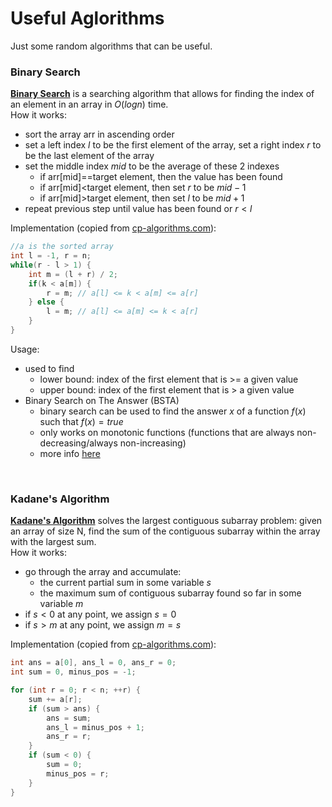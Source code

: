 # Useful Aglorithms
Just some random algorithms that can be useful.

### Binary Search
[**Binary Search**](https://cp-algorithms.com/num_methods/binary_search.html) is a searching algorithm that allows for finding the index of an element in an array in $O(logn)$ time.  
How it works:
- sort the array arr in ascending order
- set a left index $l$ to be the first element of the array, set a right index $r$ to be the last element of the array
- set the middle index $mid$ to be the average of these 2 indexes
    - if arr[mid]==target element, then the value has been found
    - if arr[mid]<target element, then set $r$ to be $mid-1$
    - if arr[mid]>target element, then set $l$ to be $mid+1$
- repeat previous step until value has been found or $r < l$

Implementation (copied from [cp-algorithms.com](https://cp-algorithms.com)):
```c++
//a is the sorted array
int l = -1, r = n;
while(r - l > 1) {
    int m = (l + r) / 2;
    if(k < a[m]) {
        r = m; // a[l] <= k < a[m] <= a[r]
    } else {
        l = m; // a[l] <= a[m] <= k < a[r]
    }
}
```  
Usage:
- used to find
    - lower bound: index of the first element that is >= a given value
    - upper bound: index of the first element that is > a given value
- Binary Search on The Answer (BSTA)
    - binary search can be used to find the answer $x$ of a function $f(x)$ such that $f(x)=true$
    - only works on monotonic functions (functions that are always non-decreasing/always non-increasing)
    - more info [here](https://cp-algorithms.com/num_methods/binary_search.html#binary-search-on-the-answer)

<br>

### Kadane's Algorithm
[**Kadane's Algorithm**](https://cp-algorithms.com/others/maximum_average_segment.html#algorithm-2) solves the largest contiguous subarray problem: given an array of size N, find the sum of the contiguous subarray within the array with the largest sum.  
How it works:
- go through the array and accumulate:
    - the current partial sum in some variable $s$
    - the maximum sum of contiguous subarray found so far in some variable $m$
- if $s<0$ at any point, we assign $s=0$
- if $s>m$ at any point, we assign $m=s$

Implementation (copied from [cp-algorithms.com](https://cp-algorithms.com)):
```c++
int ans = a[0], ans_l = 0, ans_r = 0;
int sum = 0, minus_pos = -1;

for (int r = 0; r < n; ++r) {
    sum += a[r];
    if (sum > ans) {
        ans = sum;
        ans_l = minus_pos + 1;
        ans_r = r;
    }
    if (sum < 0) {
        sum = 0;
        minus_pos = r;
    }
}
```

